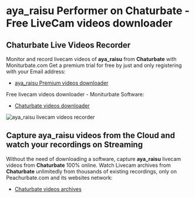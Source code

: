 # aya_raisu Performer on Chaturbate - Free LiveCam videos downloader

## Chaturbate Live Videos Recorder

Monitor and record livecam videos of **aya_raisu** from **Chaturbate** with Moniturbate.com
Get a premium trial for free by just and only registering with your Email address:
* [aya_raisu Premium videos downloader](https://moniturbate.com/request-demo-licence-key.html)

Free livecam videos downloader - Moniturbate Software:
* [Chaturbate videos downloader](https://moniturbate.com/moniturbate-download-software.html)

![aya_raisu livecam videos recorder](https://peachurnet.com/templates/moniturbate-software.png)


## Capture aya_raisu videos from the Cloud and watch your recordings on Streaming

Without the need of downloading a software, capture **aya_raisu** livecam videos from **Chaturbate** 100% online.
Watch Livecam archives from **Chaturbate** unlimitedly from thousands of existing recordings, only on Peachurbate.com and its websites network:
* [Chaturbate videos archives](https://peachurnet.com/)